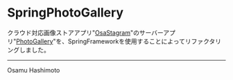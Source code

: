 # SpringPhotoGallery

クラウド対応画像ストアアプリ"[OsaStagram][1]"のサーバーアプリ"[PhotoGallery][2]"を、SpringFrameworkを使用することによってリファクタリングしました。



[1]: https://github.com/hashimotonet/OsaStagram/
[2]: https://github.com/hashimotonet/PhotoGallery/


-----------------
Osamu Hashimoto
